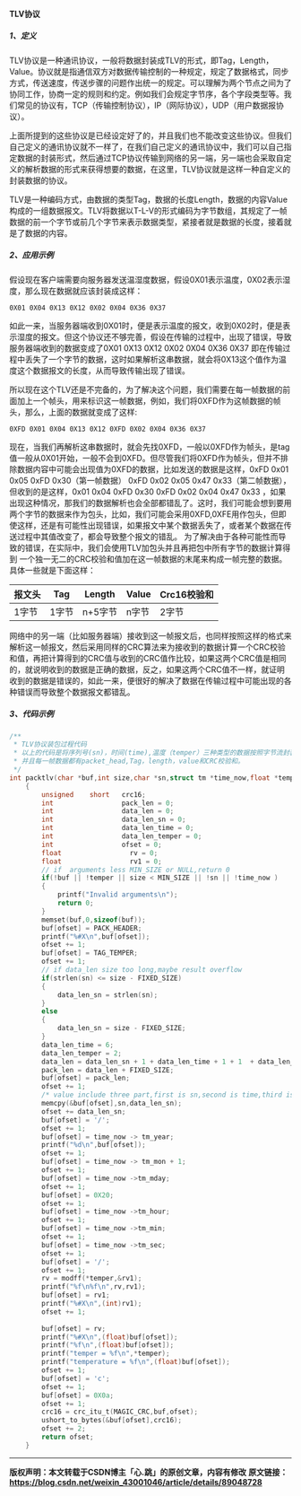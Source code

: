 #### TLV协议

##### 1、定义

​		TLV协议是一种通讯协议，一般将数据封装成TLV的形式，即Tag，Length，Value。协议就是指通信双方对数据传输控制的一种规定，规定了数据格式，同步方式，传送速度，传送步骤的问题作出统一的规定。可以理解为两个节点之间为了协同工作，协商一定的规则和约定。例如我们会规定字节序，各个字段类型等。我们常见的协议有，TCP（传输控制协议），IP（网际协议），UDP（用户数据报协议）。

​		上面所提到的这些协议是已经设定好了的，并且我们也不能改变这些协议。但我们自己定义的通讯协议就不一样了，在我们自己定义的通讯协议中，我们可以自己指定数据的封装形式，然后通过TCP协议传输到网络的另一端，另一端也会采取自定义的解析数据的形式来获得想要的数据，在这里，TLV协议就是这样一种自定义的封装数据的协议。

​		TLV是一种编码方式，由数据的类型Tag，数据的长度Length，数据的内容Value构成的一组数据报文。TLV将数据以T-L-V的形式编码为字节数组，其规定了一帧数据的前一个字节或前几个字节来表示数据类型，紧接者就是数据的长度，接着就是了数据的内容。

##### 2、应用示例

​		假设现在客户端需要向服务器发送温湿度数据，假设0X01表示温度，0X02表示湿度，那么现在数据就应该封装成这样：

```
0X01 0X04 0X13 0X12 0X02 0X04 0X36 0X37
```

​		如此一来，当服务器端收到0X01时，便是表示温度的报文，收到0X02时，便是表示湿度的报文。但这个协议还不够完善，假设在传输的过程中，出现了错误，导致服务器端收到的数据变成了0X01 0X13 0X12 0X02 0X04 0X36 0X37 即在传输过程中丢失了一个字节的数据，这时如果解析这串数据，就会将0X13这个值作为温度这个数据报文的长度，从而导致传输出现了错误。

​		所以现在这个TLV还是不完备的，为了解决这个问题，我们需要在每一帧数据的前面加上一个帧头，用来标识这一帧数据，例如，我们将0XFD作为这帧数据的帧头，那么，上面的数据就变成了这样:

```
0XFD 0X01 0X04 0X13 0X12 0XFD 0X02 0X04 0X36 0X37
```

现在，当我们再解析这串数据时，就会先找0XFD，一般以0XFD作为帧头，是tag值一般从0X01开始，一般不会到0XFD。但尽管我们将0XFD作为帧头，但并不排除数据内容中可能会出现值为0XFD的数据，比如发送的数据是这样，0xFD 0x01 0x05 0xFD 0x30（第一帧数据） 0xFD 0x02 0x05 0x47 0x33（第二帧数据），但收到的是这样，0x01 0x04 0xFD 0x30 0xFD 0x02 0x04 0x47 0x33 ，如果出现这种情况，那我们的数据解析也会全部都错乱了。这时，我们可能会想到要用两个字节的数据来作为包头，比如，我们可能会采用0XFD,0XFE用作包头，但即使这样，还是有可能性出现错误，如果报文中某个数据丢失了，或者某个数据在传送过程中其值改变了，都会导致整个报文的错乱。
为了解决由于各种可能性而导致的错误，在实际中，我们会使用TLV加包头并且再把包中所有字节的数据计算得到 一个独一无二的CRC校验和值加在这一帧数据的末尾来构成一帧完整的数据。具体一些就是下面这样：

| 报文头 | Tag   | Length  | Value | Crc16校验和 |
| ------ | ----- | ------- | ----- | ----------- |
| 1字节  | 1字节 | n+5字节 | n字节 | 2字节       |

​		网络中的另一端（比如服务器端）接收到这一帧报文后，也同样按照这样的格式来解析这一帧报文，然后采用同样的CRC算法来为接收到的数据计算一个CRC校验和值，再把计算得到的CRC值与收到的CRC值作比较，如果这两个CRC值是相同的，就说明收到的数据是正确的数据，反之，如果这两个CRC值不一样，就证明收到的数据是错误的，如此一来，便很好的解决了数据在传输过程中可能出现的各种错误而导致整个数据报文都错乱。



##### 3、代码示例

```c
/**
 * TLV协议装包过程代码
 * 以上的代码是将序列号(sn)，时间(time),温度（temper）三种类型的数据按照字节流封装在buf中，
 * 并且每一帧数据都有packet_head,Tag，length，value和CRC校验和。
 */
int packtlv(char *buf,int size,char *sn,struct tm *time_now,float *temper)
    {
        unsigned    short   crc16;
        int                 pack_len = 0;
        int                 data_len = 0;
        int                 data_len_sn = 0;
        int                 data_len_time = 0;
        int                 data_len_temper = 0;
        int                 ofset = 0;
        float                 rv = 0;
        float                 rv1 = 0;
     	// if  arguments less MIN_SIZE or NULL,return 0 
        if(!buf || !temper || size < MIN_SIZE || !sn || !time_now )  
        {
            printf("Invalid arguments\n");
            return 0;
        }
        memset(buf,0,sizeof(buf));
        buf[ofset] = PACK_HEADER;
        printf("%#X\n",buf[ofset]);
        ofset += 1;
        buf[ofset] = TAG_TEMPER;
        ofset += 1;
        // if data_len size too long,maybe result overflow 
        if(strlen(sn) <= size - FIXED_SIZE)
        {
            data_len_sn = strlen(sn);
        }
        else
        {
            data_len_sn = size - FIXED_SIZE;
        }
        data_len_time = 6;
        data_len_temper = 2;
        data_len = data_len_sn + 1 + data_len_time + 1 + 1  + data_len_temper + 1 + 1;
        pack_len = data_len + FIXED_SIZE;
        buf[ofset] = pack_len;
        ofset += 1;
        /* value include three part,first is sn,second is time,third is temperature */
        memcpy(&buf[ofset],sn,data_len_sn); 
        ofset += data_len_sn;
        buf[ofset] = '/';
        ofset += 1;
        buf[ofset] = time_now -> tm_year;
        printf("%d\n",buf[ofset]);
        ofset += 1;
        buf[ofset] = time_now -> tm_mon + 1;
        ofset += 1;
        buf[ofset] = time_now ->tm_mday;
        ofset += 1;
        buf[ofset] = 0X20;
        ofset += 1;
        buf[ofset] = time_now ->tm_hour;
        ofset += 1;
        buf[ofset] = time_now ->tm_min;
        ofset += 1;
        buf[ofset] = time_now ->tm_sec;
        ofset += 1;
        buf[ofset] = '/';
        ofset += 1;
        rv = modff(*temper,&rv1);
        printf("%f\n%f\n",rv,rv1);
        buf[ofset] = rv1;
        printf("%#X\n",(int)rv1);
        ofset += 1;
     
        buf[ofset] = rv;
        printf("%#X\n",(float)buf[ofset]);
        printf("%f\n",(float)buf[ofset]);
        printf("temper = %f\n",*temper);
        printf("temperature = %f\n",(float)buf[ofset]);
        ofset += 1;
        buf[ofset] = 'c';
        ofset += 1;
        buf[ofset] = 0X0a;
        ofset += 1;
        crc16 = crc_itu_t(MAGIC_CRC,buf,ofset);
        ushort_to_bytes(&buf[ofset],crc16);
        ofset += 2;
        return ofset;
    }
```



------

**版权声明：本文转载于CSDN博主「心.跳」的原创文章，内容有修改**
**原文链接：https://blog.csdn.net/weixin_43001046/article/details/89048728**
